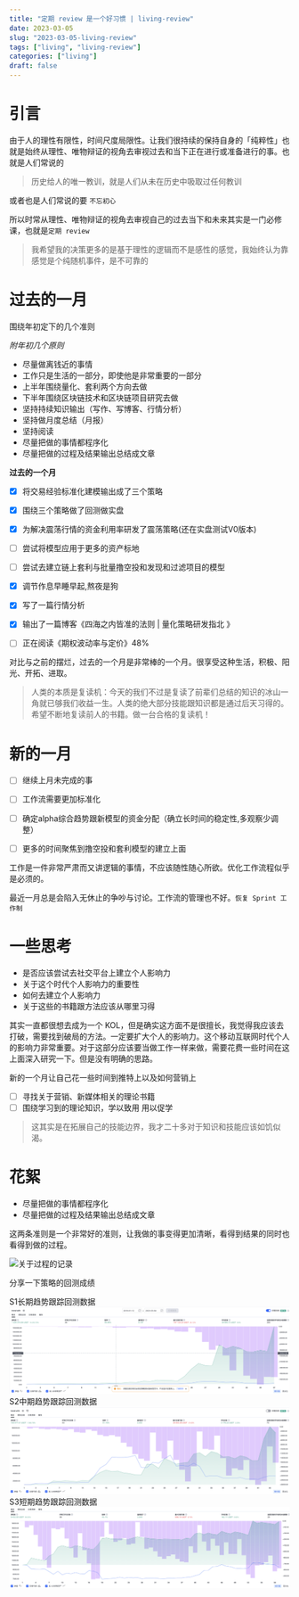 ```yaml
---
title: "定期 review 是一个好习惯 | living-review"
date: 2023-03-05
slug: "2023-03-05-living-review"
tags: ["living", "living-review"]
categories: ["living"]
draft: false
---
```



# 引言

由于人的理性有限性，时间尺度局限性。让我们很持续的保持自身的「纯粹性」也就是始终从理性、唯物辩证的视角去审视过去和当下正在进行或准备进行的事。也就是人们常说的

> 历史给人的唯一教训，就是人们从未在历史中吸取过任何教训

或者也是人们常说的要 `不忘初心`

所以时常从理性、唯物辩证的视角去审视自己的过去当下和未来其实是一门必修课，也就是`定期 review`

> 我希望我的决策更多的是基于理性的逻辑而不是感性的感觉，我始终认为靠感觉是个纯随机事件，是不可靠的


# 过去的一月

围绕年初定下的几个准则

*附年初几个原则*

* 尽量做离钱近的事情
* 工作只是生活的一部分，即使他是非常重要的一部分
* 上半年围绕量化、套利两个方向去做
* 下半年围绕区块链技术和区块链项目研究去做
* 坚持持续知识输出（写作、写博客、行情分析）
* 坚持做月度总结（月报）
* 坚持阅读
* 尽量把做的事情都程序化
* 尽量把做的过程及结果输出总结成文章


**过去的一个月**

- [x] 将交易经验标准化建模输出成了三个策略
- [x] 围绕三个策略做了回测做实盘
- [x] 为解决震荡行情的资金利用率研发了震荡策略(还在实盘测试V0版本)
- [ ] 尝试将模型应用于更多的资产标地
- [ ] 尝试去建立链上套利与批量撸空投和发现和过滤项目的模型
- [x] 调节作息早睡早起,熬夜是狗
- [x] 写了一篇行情分析
- [x] 输出了一篇博客《四海之内皆准的法则 | 量化策略研发指北 》
- [ ] 正在阅读《期权波动率与定价》48%


对比与之前的摆烂，过去的一个月是非常棒的一个月。很享受这种生活，积极、阳光、开拓、进取。

> 人类的本质是复读机：今天的我们不过是复读了前辈们总结的知识的冰山一角就已够我们收益一生。人类的绝大部分技能跟知识都是通过后天习得的。希望不断地复读前人的书籍。做一台合格的复读机！

# 新的一月

- [ ] 继续上月未完成的事
- [ ] 工作流需要更加标准化
- [ ] 确定alpha综合趋势跟新模型的资金分配（确立长时间的稳定性,多观察少调整）
- [ ] 更多的时间聚焦到撸空投和套利模型的建立上面


工作是一件非常严肃而又讲逻辑的事情，不应该随性随心所欲。优化工作流程似乎是必须的。

最近一月总是会陷入无休止的争吵与讨论。工作流的管理也不好。`恢复 Sprint 工作制`


# 一些思考

- 是否应该尝试去社交平台上建立个人影响力
- 关于这个时代个人影响力的重要性
- 如何去建立个人影响力
- 关于这些的书籍跟方法应该从哪里习得

其实一直都很想去成为一个 KOL，但是确实这方面不是很擅长，我觉得我应该去打破，需要找到破局的方法。一定要扩大个人的影响力。这个移动互联网时代个人的影响力非常重要。对于这部分应该要当做工作一样来做，需要花费一些时间在这上面深入研究一下。但是没有明确的思路。


新的一个月让自己花一些时间到推特上以及如何营销上

- [ ] 寻找关于营销、新媒体相关的理论书籍
- [ ] 围绕学习到的理论知识，学以致用 用以促学

> 这其实是在拓展自己的技能边界，我才二十多对于知识和技能应该如饥似渴。

# 花絮

* 尽量把做的事情都程序化
* 尽量把做的过程及结果输出总结成文章

这两条准则是一个非常好的准则，让我做的事变得更加清晰，看得到结果的同时也看得到做的过程。


![关于过程的记录](/images/trading/living/2023-03-05-living-review.png)


分享一下策略的回测成绩

S1长期趋势跟踪回测数据
![S1长期趋势跟踪回测数据](/images/trading/backtrade/s1_m1_0.png)
S2中期趋势跟踪回测数据
![S2中期趋势跟踪回测数据](/images/trading/backtrade/s2_0.png)
S3短期趋势跟踪回测数据
![S3短期趋势跟踪回测数据](/images/trading/backtrade/s3_0.png)






